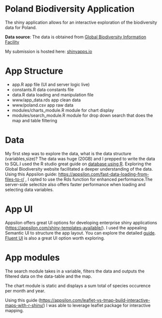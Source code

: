 # Poland Biodiversity Application

The shiny application allows for an interactive exploration of the biodiversity data for Poland.

**Data source**: The data is obtained from [Global Biodiversity Information Facility](https://www.gbif.org/occurrence/search?dataset_key=8a863029-f435-446a-821e-275f4f641165)

My submission is hosted here: [shinyapps.io](https://www.shinyappsio)

# App Structure

- app.R app file (UI and server logic live)
- constants.R data constants file
- data.R data loading and manipulation file
- www/app_data.rds app clean data
- www/poland.csv app raw data
- modules/charts_module.R module for chart display
- modules/search_module.R module for drop down search that does the map and table filtering


# Data

My first step was to explore the data, what is the data structure (variables,size)? The data was huge (20GB) and I prepped to write the data to SQL.I used the R studio great guide on [database using R](https://db.rstudio.com/getting-started/overview). Exploring the Global Biodiversity website facilitated a deeper understanding of the data. Using this Appsilon guide: https://appsilon.com/fast-data-loading-from-files-to-r/ , I opted to use the Rds function for enhanced performance.The server-side selectize also offers faster performance when loading and selecting data variables.

# App UI

Appsilon offers great UI options for developing enterprise shiny applications (https://appsilon.com/shiny-templates-available/). I used the appealing Semantic UI to structure the app layout. You can explore the detailed [guide](https://github.com/Appsilon/shiny.semantic). [Fluent UI](https://github.com/Appsilon/shiny.fluent) is also a great UI option worth exploring.

# App modules

The search module takes in a variable, filters the data and outputs the filtered data on the data-table and the map.

The chart module is static and displays a sum total of species occurence per month and year.

Using this guide (https://appsilon.com/leaflet-vs-tmap-build-interactive-maps-with-r-shiny/) I was able to leverage leaflet package for interactive mapping.
